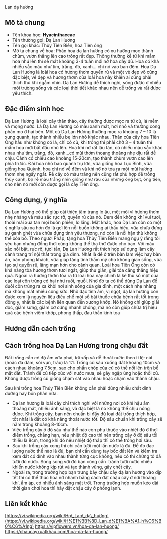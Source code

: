 Lan dạ hương
## **Mô tả chung**
* Tên khoa học: **Hyacinthaceae**
* Tên thường gọi: Dạ Lan Hương
* Tên gọi khác: Thủy Tiên Biển, hoa Tiên ông
* Mô tả chung về hoa: Phần hoa dạ lan hương có xu hướng mọc thành chùm, vươn thẳng lên cao trông rất đẹp. Thông thường kể từ khi mầm hoa nhú lên thì sẽ mất khoảng 3-4 tuần mới nở hoa đầy đủ. Hoa có khá nhiều sắc màu như tím, trắng, đỏ, xanh… chỉ nở vào ban đêm. Hoa Dạ Lan Hương là loài hoa có hương thơm quyến rũ và một vẻ đẹp vô cùng đặc biệt, vẻ đẹp và hương thơm của loài hoa này khiến ai cũng phải thích thú khi ngắm nhìn.
Dạ Lan Hương dễ thích nghi, sống được ở nhiều môi trường sống và các loại thời tiết khác nhau nên dễ trồng và rất được yêu thích.

## **Đặc điểm sinh học**
Dạ Lan Hương là loài cây thân thảo, cây thường được mọc ra từ củ, lá mềm và mọng nước.
Lá Dạ Lan Hương có màu xanh mát, hơi nhỏ và thường cong phần mo ở hai bên. Một củ Dạ Lan Hương thường mọc ra khoảng 7 – 10 lá xung quanh, tạo thành nhiều bẹ lớn nhỏ khác nhau.
Thân của cây hoa Tiên Ông hầu như không có lá, chỉ có củ, khi trồng thì phải chờ 3 – 4 tuần thì mầm hoa mới bắt đầu nhú lên. Hoa khi nở rất lâu tàn, có nhiều màu sắc khác nhau như tím, trắng, đỏ, xanh…có mùi thơm thoang thoảng nhẹ dịu rất dễ chịu.
Cành có chiều cao khoảng 15-20cm, tạo thành chùm vươn cao lên phía trước. Đài hoa nhỏ bao quanh trụ lớn, vừa giống hoa Lục Bình, vừa giống hoa Quỳnh, hoa chỉ nở về đêm và khi nở nó tỏa ra một mùi hương thơm nhẹ ngây ngất.
Rễ cây có màu trắng nên cũng rất phù hợp để trồng thủy canh, bộ rễ màu trắng nhìn giống như râu của những ông bụt, ông tiên, cho nên nó mới còn được gọi là cây Tiên ông.

## **Công dụng, ý nghĩa**
Dạ Lan Hương có thể giúp cải thiện tâm trạng lo âu, mệt mỏi vì hương thơm nhẹ nhàng và màu sắc rực rỡ, quyến rũ của nó. Đem đến không khí vui tươi, thoải mái xua tan mọi buồn phiền, lo lắng.
Mặt khác, hoa Dạ Lan còn có một ý nghĩa sâu xa hơn đó là gợi lên nỗi buồn không ai thấu hiểu, vừa chứa đựng sự ganh ghét vừa chứa đựng tình yêu thương, nó còn là nỗi hận thù không thể xóa bỏ.
Theo người Pháp, tặng hoa Thủy Tiên Biển mang ngụ ý rằng tôi yêu bạn nhưng đồng thời cũng không thể tha thứ được cho bạn.
Với màu sắc nổi bật, rực rỡ, tươi tắn, Dạ Lan Hương rất thích hợp sử dụng làm cây cảnh trang trí nội thất trong gia đình.
Nhất là để ở trên bàn làm việc hay bàn ăn, bàn phòng khách, vừa giúp tăng tính thẩm mỹ cho không gian sống, vừa tạo sự quyến rũ, lãng mạn hơn cho cảnh quan.
Loài hoa Tiên Ông còn có khả năng tỏa hương thơm tươi ngát, giúp thư giãn, giải tỏa căng thẳng hiệu quả.
Ngoài ra hương thơm tỏa ra từ loài hoa này chính là kẻ thù số một của các loại côn trùng có hại như ruồi, muỗi.
Nhờ đó ta có thể dùng Dạ Lan để đuổi côn trùng ra xa khỏi nơi sinh sống của gia đình, một cách nhẹ nhàng mà không mất nhiều công sức.
Nhờ đặc tính ấm, vị ngọt, dạ lan hương còn được xem là nguyên liệu điều chế một số bài thuốc chữa bệnh rất tốt trong đông y, nhất là các bệnh liên quan đến xương khớp.
Nó không chỉ giúp giải độc, giảm sưng, giảm cơ cứng nhanh chóng, mà nó còn giúp chữa trị hiệu quả các bệnh viêm khớp, phong thấp, đau thần kinh tọa

## **Hướng dẫn cách trồng**
## **Cách trồng hoa Dạ Lan Hương trong chậu đất**
Đất trồng cần có độ ẩm vừa phải, tơi xốp và dễ thoát nước theo tỉ lệ: cát (hoặc đá dăm, sỏi vụn, trấu) là 1:1.
Trồng củ sâu xuống đất khoảng 10cm và cách nhau khoảng 7.5cm, sao cho phần chóp của củ có thể nổi lên trên bề mặt đất.
Tránh để củ tiếp xúc với nước mưa, sẽ gây ngập úng hoặc thối củ. Không được trồng củ giống chạm sát vào nhau hoặc chạm vào thành chậu.

Sau khi trồng hoa Thủy Tiên Biển không cần phải dùng nhiều chất dinh dưỡng hay bón phân nữa.
* Dạ lan hương là loài cây chỉ thích nghi với những nơi có khí hậu ẩm thoáng mát, nhiều ánh sáng, và đặc biệt là nó không thể chịu nóng được. Khi trồng cây, bạn nên chuẩn bị đầy đủ loại đất trồng thích hợp, tốt nhất là đất có khả năng thoát nước tốt. Độ sâu chuẩn khi trồng cây sẽ nằm trong khoảng 8-10cm.
* Việc trồng cây ở độ sâu như thế nào còn phụ thuộc vào nhiệt độ ở thời điểm trồng, chẳng hạn, nếu nhiệt độ cao thì nên trồng cây ở độ sâu tối thiểu là 8cm, trong khi đó nếu nhiệt độ thấp thì có thể trồng hơi sâu.
* Sau khi trồng cây xong thì chỉ cần tưới một lần nước là đủ. Để đo đạc lượng nước thế nào là đủ, bạn chỉ cần dùng tay bốc đất lên và kiểm tra xem đất có dính vào nhau thành từng cục không, nếu có thì chứng tỏ đã tưới đủ nước. Song song với đó bạn cũng cần  tránh tưới nước nhiều khiến nước không kịp rút và tạo thành vũng, gây chết cây.
* Ngoài ra, trong trường hợp bạn trưng bày chậu cây dạ lan hương vào dịp tết thì có thể thúc hoa nở nhanh bằng cách đặt chậu cây ở nơi thoáng khí, ấm áp, có nhiều ánh sáng mặt trời. Trong trường hợp muốn kéo dài thời gian chơi hoa thì hãy đặt chậu cây ở phòng lạnh.

## **Liên kết khác**
[https://vi.wikipedia.org/wiki/Họ\_Lan\_dạ\_hương](https://vi.wikipedia.org/wiki/H%E1%BB%8D_Lan_d%E1%BA%A1_h%C6%B0%C6%A1ng)
<https://vipflowers.vn/hoa-da-lan-huong/>
<https://chaucayxuatkhau.com/hoa-da-lan-huong/>

  
  
  
 

